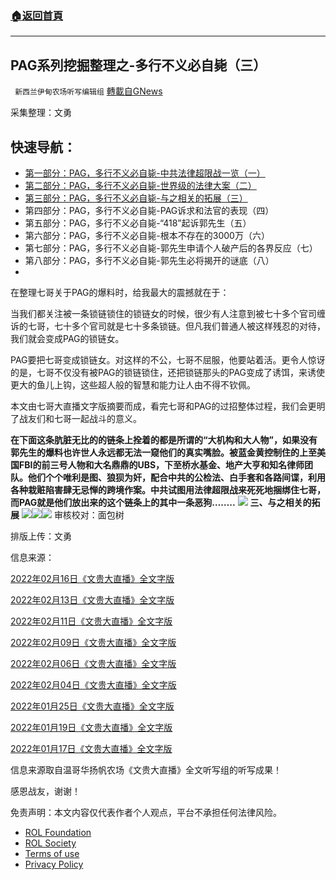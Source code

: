 ###  [:house:返回首頁](https://github.com/ourhimalayas/txt)
---


## PAG系列挖掘整理之-多行不义必自毙（三）
` 新西兰伊甸农场听写编辑组` [轉載自GNews](https://gnews.org/zh-hans/2347135/)

采集整理：文勇

## 快速导航：

- [第一部分：PAG，多行不义必自毙-中共法律超限战一览（一）](https://gnews.org/zh-hans/2346925/)
- [第二部分：PAG，多行不义必自毙-世界级的法律大案（二）](https://gnews.org/zh-hans/2347088/)
- [第三部分：PAG，多行不义必自毙-与之相关的拓展（三）](https://gnews.org/zh-hans/2347135/)
- 第四部分：PAG，多行不义必自毙-PAG诉求和法官的表现（四）
- 第五部分：PAG，多行不义必自毙-“418”起诉郭先生（五）
- 第六部分：PAG，多行不义必自毙-根本不存在的3000万（六）
- 第七部分：PAG，多行不义必自毙-郭先生申请个人破产后的各界反应（七）
- 第八部分：PAG，多行不义必自毙-郭先生必将揭开的谜底（八）
- 


在整理七哥关于PAG的爆料时，给我最大的震撼就在于：

当我们都关注被一条锁链锁住的锁链女的时候，很少有人注意到被七十多个官司缠诉的七哥，七十多个官司就是七十多条锁链。但凡我们普通人被这样残忍的对待，我们就会变成PAG的锁链女。

PAG要把七哥变成锁链女。对这样的不公，七哥不屈服，他要站着活。更令人惊讶的是，七哥不仅没有被PAG的锁链锁住，还把锁链那头的PAG变成了诱饵，来诱使更大的鱼儿上钩，这些超人般的智慧和能力让人由不得不钦佩。

本文由七哥大直播文字版摘要而成，看完七哥和PAG的过招整体过程，我们会更明了战友们和七哥一起战斗的意义。

**在下面这条肮脏无比的的链条上拴着的都是所谓的“大机构和大人物”，如果没有郭先生的爆料也许世人永远都无法一窥他们的真实嘴脸。被蓝金黄控制住的上至美国FBI的前三号人物和大名鼎鼎的UBS，下至桥水基金、地产大亨和知名律师团队。他们个个唯利是图、狼狈为奸，配合中共的公检法、白手套和各路间谍，利用各种栽赃陷害肆无忌惮的跨境作案。中共试图用法律超限战来死死地捆绑住七哥，而PAG就是他们放出来的这个链条上的其中一条恶狗……..**
![](https://assets.gnews.org/wp-content/uploads/2022/04/image-1768.png)
**三、与之相关的拓展**
![](https://assets.gnews.org/wp-content/uploads/2022/04/image-1769.png)![](https://assets.gnews.org/wp-content/uploads/2022/04/image-1770.png)![](https://assets.gnews.org/wp-content/uploads/2022/04/Screenshot-2022-04-15-023230.jpg)
审核校对：面包树

排版上传：文勇


信息来源：

[2022年02月16日《文贵大直播》全文字版](https://gnews.org/zh-hans/2021624/)

[2022年02月13日《文贵大直播》全文字版](https://gnews.org/zh-hans/2004866/)

[2022年02月11日《文贵大直播》全文字版](https://gnews.org/zh-hans/1991251/)

[2022年02月09日《文贵大直播》全文字版](https://gnews.org/zh-hans/1986483/)

[2022年02月06日《文贵大直播》全文字版](https://gnews.org/zh-hans/1971450/)

[2022年02月04日《文贵大直播》全文字版](https://gnews.org/zh-hans/1961700/)

[2022年01月25日《文贵大直播》全文字版](https://gnews.org/zh-hans/1912226/)

[2022年01月19日《文贵大直播》全文字版](https://gnews.org/zh-hans/1885617/)

[2022年01月17日《文贵大直播》全文字版](https://gnews.org/zh-hans/1877008/)

信息来源取自温哥华扬帆农场《文贵大直播》全文听写组的听写成果！

感恩战友，谢谢！


 

免责声明：本文内容仅代表作者个人观点，平台不承担任何法律风险。

- [ROL Foundation](https://rolfoundation.org/)
- [ROL Society](https://rolsociety.org/)
- [Terms of use](https://gnews.org/terms-of-use-3/)
- [Privacy Policy](https://gnews.org/privacy-policy/)
